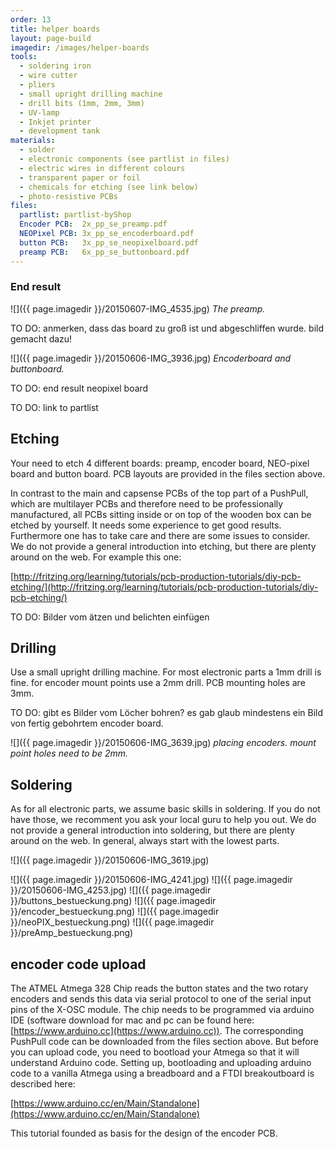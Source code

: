 ```yaml
---
order: 13
title: helper boards
layout: page-build
imagedir: /images/helper-boards
tools:
  - soldering iron
  - wire cutter
  - pliers
  - small upright drilling machine
  - drill bits (1mm, 2mm, 3mm)
  - UV-lamp
  - Inkjet printer
  - development tank
materials:
  - solder
  - electronic components (see partlist in files)
  - electric wires in different colours
  - transparent paper or foil
  - chemicals for etching (see link below)
  - photo-resistive PCBs
files:
  partlist: partlist-byShop
  Encoder PCB:  2x_pp_se_preamp.pdf
  NEOPixel PCB: 3x_pp_se_encoderboard.pdf
  button PCB:   3x_pp_se_neopixelboard.pdf
  preamp PCB:   6x_pp_se_buttonboard.pdf
---
```


### End result

![]({{ page.imagedir }}/20150607-IMG_4535.jpg)
*The preamp.*

TO DO: anmerken, dass das board zu groß ist und abgeschliffen wurde. bild gemacht dazu!


![]({{ page.imagedir }}/20150606-IMG_3936.jpg)
*Encoderboard and buttonboard.*


TO DO: end result neopixel board

TO DO: link to partlist

## Etching

Your need to etch 4 different boards: preamp, encoder board, NEO-pixel board and button board. PCB layouts are provided in the files section above.

In contrast to the main and capsense PCBs of the top part of a PushPull, which are multilayer PCBs and therefore need to be professionally manufactured, all PCBs sitting inside or on top of the wooden box can be etched by yourself. It needs some experience to get good results. Furthermore one has to take care and there are some issues to consider. We do not provide a general introduction into etching, but there are plenty around on the web. For example this one:

[http://fritzing.org/learning/tutorials/pcb-production-tutorials/diy-pcb-etching/](http://fritzing.org/learning/tutorials/pcb-production-tutorials/diy-pcb-etching/)

TO DO: Bilder vom ätzen und belichten einfügen


## Drilling

Use a small upright drilling machine. For most electronic parts a 1mm drill is fine. for encoder mount points use a 2mm drill. PCB mounting holes are 3mm.

TO DO: gibt es Bilder vom Löcher bohren? es gab glaub mindestens ein Bild von fertig gebohrtem encoder board.

![]({{ page.imagedir }}/20150606-IMG_3639.jpg)
*placing encoders. mount point holes need to be 2mm.*

## Soldering

As for all electronic parts, we assume basic skills in soldering. 
If you do not have those, we recomment you ask your local guru to help you out. 
We do not provide a general introduction into soldering, but there are plenty around on the web. In general, always start with the lowest parts.


![]({{ page.imagedir }}/20150606-IMG_3619.jpg)

![]({{ page.imagedir }}/20150606-IMG_4241.jpg)
![]({{ page.imagedir }}/20150606-IMG_4253.jpg)
![]({{ page.imagedir }}/buttons_bestueckung.png)
![]({{ page.imagedir }}/encoder_bestueckung.png)
![]({{ page.imagedir }}/neoPIX_bestueckung.png)
![]({{ page.imagedir }}/preAmp_bestueckung.png)

## encoder code upload

The ATMEL Atmega 328 Chip reads the button states and the two rotary encoders and sends this data via serial protocol to one of the serial input pins of the X-OSC module. The chip needs to be programmed via arduino IDE (software download for mac and pc can be found here: [https://www.arduino.cc](https://www.arduino.cc)). The corresponding PushPull code can be downloaded from the files section above. But before you can upload code, you need to bootload your Atmega so that it will understand Arduino code. Setting up, bootloading and uploading arduino code to a vanilla Atmega using a breadboard and a FTDI breakoutboard is described here: 

[https://www.arduino.cc/en/Main/Standalone](https://www.arduino.cc/en/Main/Standalone) 

This tutorial founded as basis for the design of the encoder PCB.
